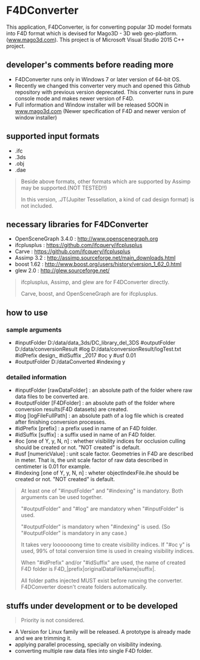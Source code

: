 # F4DConverter
This application, F4DConverter, is for converting popular 3D model formats into F4D format
which is devised for Mago3D - 3D web geo-platform. (www.mago3d.com).
This project is of Microsoft Visual Studio 2015 C++ project.

## developer's comments before reading more ##
- F4DConverter runs only in Windows 7 or later version of 64-bit OS.
- Recently we changed this converter very much and opened this Github repository with previous version deprecated.
  This converter runs in pure console mode and makes newer version of F4D.
- Full information and Window installer will be released SOON in www.mago3d.com (Newer specification of F4D and newer version of window installer) 

## supported input formats ##
- .ifc
- .3ds
- .obj
- .dae

> Beside above formats, other formats which are supported by Assimp may be supported.(NOT TESTED!!)
>
> In this version, .JT(Jupiter Tessellation, a kind of cad design format) is not included.

## necessary libraries for F4DConverter ##
- OpenSceneGraph 3.4.0 : http://www.openscenegraph.org
- ifcplusplus : https://github.com/ifcquery/ifcplusplus
- Carve : https://github.com/ifcquery/ifcplusplus
- Assimp 3.2 : http://assimp.sourceforge.net/main_downloads.html
- boost 1.62 : http://www.boost.org/users/history/version_1_62_0.html
- glew 2.0 : http://glew.sourceforge.net/

> ifcplusplus, Assimp, and glew are for F4DConverter directly.
>
> Carve, boost, and OpenSceneGraph are for ifcplusplus.

## how to use ##
### sample arguments ###
- #inputFolder D:/data/data_3ds/DC_library_del_3DS #outputFolder D:/data/conversionResult #log D:/data/conversionResult/logTest.txt #idPrefix design_ #idSuffix _2017 #oc y #usf 0.01
- #outputFolder D:/dataConverted #indexing y
### detailed information ###
- #inputFolder [rawDataFolder] : an absolute path of the folder where raw data files to be converted are.
- #outputFolder [F4DFolder] : an absolute path of the folder where conversion results(F4D datasets) are created.
- #log [logFileFullPath] : an absolute path of a log file which is created after finishing conversion processes.
- #idPrefix [prefix] : a prefix used in name of an F4D folder.
- #idSuffix [suffix] : a suffix used in name of an F4D folder.
- #oc [one of Y, y, N, n] : whether visibility indices for occlusion culling should be created or not. "NOT created" is default.
- #usf [numericValue] : unit scale factor. Geometries in F4D are described in meter. That is, the unit scale factor of raw data described in centimeter is 0.01 for example.
- #indexing [one of Y, y, N, n] : wheter objectIndexFile.ihe should be created or not. "NOT created" is default.
> At least one of "#inputFolder" and "#indexing" is mandatory. Both arguments can be used together.
>
> "#outputFolder" and "#log" are mandatory when "#inputFolder" is used.
>
> "#outputFolder" is mandatory when "#indexing" is used. (So "#outputFolder" is mandatory in any case.)
>
> It takes very looooooong time to create visibility indices. If "#oc y" is used, 99% of total conversion time is used in creaing visibility indices.
>
> When "#idPrefix" and/or "#idSuffix" are used, the name of created F4D folder is F4D_|prefix|originalDataFileName|suffix|.
>
> All folder paths injected MUST exist before running the converter. F4DConverter doesn't create folders automatically.

## stuffs under development or to be developed ##
> Priority is not considered.
- A Version for Linux family will be released. A prototype is already made and we are trimming it.
- applying parallel processing, specially on visibility indexing.
- converting multiple raw data files into single F4D folder.
